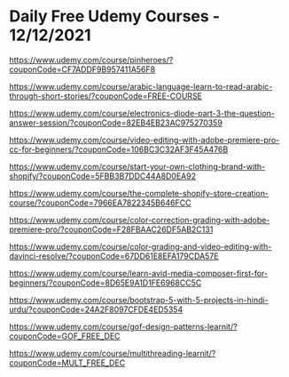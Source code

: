 # Daily Free Udemy Courses - 12/12/2021

https://www.udemy.com/course/pinheroes/?couponCode=CF7ADDF9B957411A56F8
https://www.udemy.com/course/arabic-language-learn-to-read-arabic-through-short-stories/?couponCode=FREE-COURSE
https://www.udemy.com/course/electronics-diode-part-3-the-question-answer-session/?couponCode=82EB4EB23AC975270359
https://www.udemy.com/course/video-editing-with-adobe-premiere-pro-cc-for-beginners/?couponCode=106BC3C32AF3F45A476B
https://www.udemy.com/course/start-your-own-clothing-brand-with-shopify/?couponCode=5FBB3B7DDC44A8D0EA92
https://www.udemy.com/course/the-complete-shopify-store-creation-course/?couponCode=7966EA7822345B646FCC
https://www.udemy.com/course/color-correction-grading-with-adobe-premiere-pro/?couponCode=F28FBAAC26DF5AB2C131
https://www.udemy.com/course/color-grading-and-video-editing-with-davinci-resolve/?couponCode=67DD61E8EFA179CDA57E
https://www.udemy.com/course/learn-avid-media-composer-first-for-beginners/?couponCode=8D65E9A1D1FE6968CC5C
https://www.udemy.com/course/bootstrap-5-with-5-projects-in-hindi-urdu/?couponCode=24A2F8097CFDE4ED5354
https://www.udemy.com/course/gof-design-patterns-learnit/?couponCode=GOF_FREE_DEC
https://www.udemy.com/course/multithreading-learnit/?couponCode=MULT_FREE_DEC
